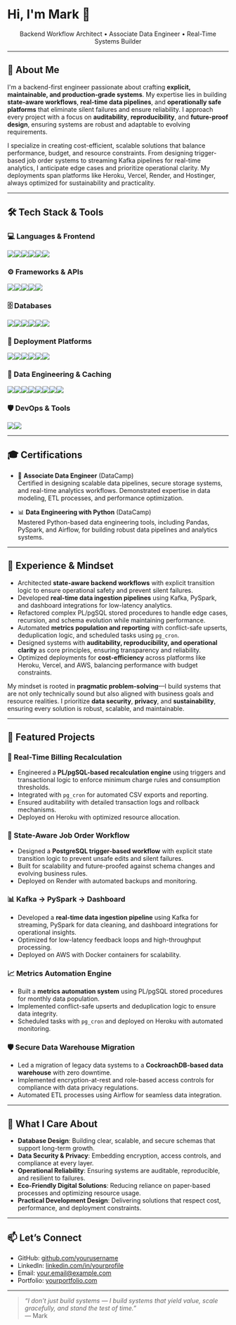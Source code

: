 # Hi, I'm Mark 👋

<p align="center">
  Backend Workflow Architect • Associate Data Engineer • Real-Time Systems Builder  
</p>

---

## 🧠 About Me

I'm a backend-first engineer passionate about crafting **explicit, maintainable, and production-grade systems**. My expertise lies in building **state-aware workflows**, **real-time data pipelines**, and **operationally safe platforms** that eliminate silent failures and ensure reliability. I approach every project with a focus on **auditability**, **reproducibility**, and **future-proof design**, ensuring systems are robust and adaptable to evolving requirements.

I specialize in creating cost-efficient, scalable solutions that balance performance, budget, and resource constraints. From designing trigger-based job order systems to streaming Kafka pipelines for real-time analytics, I anticipate edge cases and prioritize operational clarity. My deployments span platforms like Heroku, Vercel, Render, and Hostinger, always optimized for sustainability and practicality.

---

## 🛠️ Tech Stack & Tools

### 💻 Languages & Frontend
<p align="left">
<img src="https://img.shields.io/badge/HTML5-E34F26?style=flat-square&logo=html5&logoColor=white" /><img src="https://img.shields.io/badge/CSS3-1572B6?style=flat-square&logo=css3&logoColor=white" /><img src="https://img.shields.io/badge/JavaScript-F7DF1E?style=flat-square&logo=javascript&logoColor=black" /><img src="https://img.shields.io/badge/TypeScript-3178C6?style=flat-square&logo=typescript&logoColor=white" /><img src="https://img.shields.io/badge/Python-3776AB?style=flat-square&logo=python&logoColor=white" /><img src="https://img.shields.io/badge/C-00599C?style=flat-square&logo=c&logoColor=white" />
</p>

### ⚙️ Frameworks & APIs
<p align="left">
<img src="https://img.shields.io/badge/Flask-000000?style=flat-square&logo=flask&logoColor=white" /><img src="https://img.shields.io/badge/FastAPI-009688?style=flat-square&logo=fastapi&logoColor=white" /><img src="https://img.shields.io/badge/Django-092E20?style=flat-square&logo=django&logoColor=white" /><img src="https://img.shields.io/badge/REST%20API-FF6F00?style=flat-square" /><img src="https://img.shields.io/badge/GraphQL-E10098?style=flat-square&logo=graphql&logoColor=white" />
</p>

### 🗄️ Databases
<p align="left">
<img src="https://img.shields.io/badge/PostgreSQL-4169E1?style=flat-square&logo=postgresql&logoColor=white" /><img src="https://img.shields.io/badge/CockroachDB-6933FF?style=flat-square&logo=cockroachdb&logoColor=white" /><img src="https://img.shields.io/badge/MongoDB-47A248?style=flat-square&logo=mongodb&logoColor=white" /><img src="https://img.shields.io/badge/MySQL-4479A1?style=flat-square&logo=mysql&logoColor=white" /><img src="https://img.shields.io/badge/MariaDB-003545?style=flat-square&logo=mariadb&logoColor=white" /><img src="https://img.shields.io/badge/SQLite-003B57?style=flat-square&logo=sqlite&logoColor=white" />
</p>

### 🚀 Deployment Platforms
<p align="left">
<img src="https://img.shields.io/badge/Hostinger-673AB7?style=flat-square" /><img src="https://img.shields.io/badge/Vercel-000000?style=flat-square&logo=vercel&logoColor=white" /><img src="https://img.shields.io/badge/Render-46E3B7?style=flat-square" /><img src="https://img.shields.io/badge/Heroku-430098?style=flat-square&logo=heroku&logoColor=white" /><img src="https://img.shields.io/badge/AWS-232F3E?style=flat-square&logo=amazonaws&logoColor=white" /><img src="https://img.shields.io/badge/Docker-2496ED?style=flat-square&logo=docker&logoColor=white" />
</p>

### 🧠 Data Engineering & Caching
<p align="left">
<img src="https://img.shields.io/badge/Redis-DC382D?style=flat-square&logo=redis&logoColor=white" /><img src="https://img.shields.io/badge/Apache%20Kafka-231F20?style=flat-square&logo=apachekafka&logoColor=white" /><img src="https://img.shields.io/badge/PySpark-EE4C2C?style=flat-square&logo=apachespark&logoColor=white" /><img src="https://img.shields.io/badge/Airflow-017CEE?style=flat-square&logo=apacheairflow&logoColor=white" /><img src="https://img.shields.io/badge/Data%20Pipelining-4CAF50?style=flat-square" /><img src="https://img.shields.io/badge/Data%20Warehousing-2196F3?style=flat-square" /><img src="https://img.shields.io/badge/Data%20Security%20%26%20Privacy-FF9800?style=flat-square" /><img src="https://img.shields.io/badge/Practical%20Development%20Design-795548?style=flat-square" />
</p>

### 🛡️ DevOps & Tools
<p align="left">
<img src="https://img.shields.io/badge/Git-F05032?style=flat-square&logo=git&logoColor=white" /><img src="https://img.shields.io/badge/Docker-2496ED?style=flat-square&logo=docker&logoColor=white" />
</p>

---

## 🎓 Certifications

- 🧪 **Associate Data Engineer** (DataCamp)  
  Certified in designing scalable data pipelines, secure storage systems, and real-time analytics workflows. Demonstrated expertise in data modeling, ETL processes, and performance optimization.

- 📊 **Data Engineering with Python** (DataCamp)  
  Mastered Python-based data engineering tools, including Pandas, PySpark, and Airflow, for building robust data pipelines and analytics systems.

---

## 💼 Experience & Mindset

- Architected **state-aware backend workflows** with explicit transition logic to ensure operational safety and prevent silent failures.
- Developed **real-time data ingestion pipelines** using Kafka, PySpark, and dashboard integrations for low-latency analytics.
- Refactored complex PL/pgSQL stored procedures to handle edge cases, recursion, and schema evolution while maintaining performance.
- Automated **metrics population and reporting** with conflict-safe upserts, deduplication logic, and scheduled tasks using `pg_cron`.
- Designed systems with **auditability, reproducibility, and operational clarity** as core principles, ensuring transparency and reliability.
- Optimized deployments for **cost-efficiency** across platforms like Heroku, Vercel, and AWS, balancing performance with budget constraints.

My mindset is rooted in **pragmatic problem-solving**—I build systems that are not only technically sound but also aligned with business goals and resource realities. I prioritize **data security**, **privacy**, and **sustainability**, ensuring every solution is robust, scalable, and maintainable.

---

## 🚀 Featured Projects

### 🔄 Real-Time Billing Recalculation
- Engineered a **PL/pgSQL-based recalculation engine** using triggers and transactional logic to enforce minimum charge rules and consumption thresholds.
- Integrated with `pg_cron` for automated CSV exports and reporting.
- Ensured auditability with detailed transaction logs and rollback mechanisms.
- Deployed on Heroku with optimized resource allocation.

### 🧾 State-Aware Job Order Workflow
- Designed a **PostgreSQL trigger-based workflow** with explicit state transition logic to prevent unsafe edits and silent failures.
- Built for scalability and future-proofed against schema changes and evolving business rules.
- Deployed on Render with automated backups and monitoring.

### 📊 Kafka → PySpark → Dashboard
- Developed a **real-time data ingestion pipeline** using Kafka for streaming, PySpark for data cleaning, and dashboard integrations for operational insights.
- Optimized for low-latency feedback loops and high-throughput processing.
- Deployed on AWS with Docker containers for scalability.

### 📈 Metrics Automation Engine
- Built a **metrics automation system** using PL/pgSQL stored procedures for monthly data population.
- Implemented conflict-safe upserts and deduplication logic to ensure data integrity.
- Scheduled tasks with `pg_cron` and deployed on Heroku with automated monitoring.

### 🛡️ Secure Data Warehouse Migration
- Led a migration of legacy data systems to a **CockroachDB-based data warehouse** with zero downtime.
- Implemented encryption-at-rest and role-based access controls for compliance with data privacy regulations.
- Automated ETL processes using Airflow for seamless data integration.

---

## 🧠 What I Care About

- **Database Design**: Building clear, scalable, and secure schemas that support long-term growth.
- **Data Security & Privacy**: Embedding encryption, access controls, and compliance at every layer.
- **Operational Reliability**: Ensuring systems are auditable, reproducible, and resilient to failures.
- **Eco-Friendly Digital Solutions**: Reducing reliance on paper-based processes and optimizing resource usage.
- **Practical Development Design**: Delivering solutions that respect cost, performance, and deployment constraints.

---

## 📫 Let’s Connect

- GitHub: [github.com/yourusername](https://github.com/yourusername)
- LinkedIn: [linkedin.com/in/yourprofile](https://linkedin.com/in/yourprofile)
- Email: your.email@example.com
- Portfolio: [yourportfolio.com](https://yourportfolio.com)

---

> _“I don’t just build systems — I build systems that yield value, scale gracefully, and stand the test of time.”_  
> — Mark